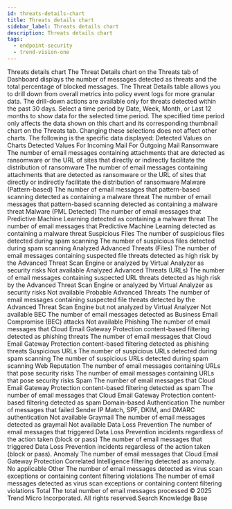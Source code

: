 ```yaml
---
id: threats-details-chart
title: Threats details chart
sidebar_label: Threats details chart
description: Threats details chart
tags:
  - endpoint-security
  - trend-vision-one
---
```


 Threats details chart The Threat Details chart on the Threats tab of Dashboard displays the number of messages detected as threats and the total percentage of blocked messages. The Threat Details table allows you to drill down from overall metrics into policy event logs for more granular data. The drill-down actions are available only for threats detected within the past 30 days. Select a time period by Date, Week, Month, or Last 12 months to show data for the selected time period. The specified time period only affects the data shown on this chart and its corresponding thumbnail chart on the Threats tab. Changing these selections does not affect other charts. The following is the specific data displayed: Detected Values on Charts Detected Values For Incoming Mail For Outgoing Mail Ransomware The number of email messages containing attachments that are detected as ransomware or the URL of sites that directly or indirectly facilitate the distribution of ransomware The number of email messages containing attachments that are detected as ransomware or the URL of sites that directly or indirectly facilitate the distribution of ransomware Malware (Pattern-based) The number of email messages that pattern-based scanning detected as containing a malware threat The number of email messages that pattern-based scanning detected as containing a malware threat Malware (PML Detected) The number of email messages that Predictive Machine Learning detected as containing a malware threat The number of email messages that Predictive Machine Learning detected as containing a malware threat Suspicious Files The number of suspicious files detected during spam scanning The number of suspicious files detected during spam scanning Analyzed Advanced Threats (Files) The number of email messages containing suspected file threats detected as high risk by the Advanced Threat Scan Engine or analyzed by Virtual Analyzer as security risks Not available Analyzed Advanced Threats (URLs) The number of email messages containing suspected URL threats detected as high risk by the Advanced Threat Scan Engine or analyzed by Virtual Analyzer as security risks Not available Probable Advanced Threats The number of email messages containing suspected file threats detected by the Advanced Threat Scan Engine but not analyzed by Virtual Analyzer Not available BEC The number of email messages detected as Business Email Compromise (BEC) attacks Not available Phishing The number of email messages that Cloud Email Gateway Protection content-based filtering detected as phishing threats The number of email messages that Cloud Email Gateway Protection content-based filtering detected as phishing threats Suspicious URLs The number of suspicious URLs detected during spam scanning The number of suspicious URLs detected during spam scanning Web Reputation The number of email messages containing URLs that pose security risks The number of email messages containing URLs that pose security risks Spam The number of email messages that Cloud Email Gateway Protection content-based filtering detected as spam The number of email messages that Cloud Email Gateway Protection content-based filtering detected as spam Domain-based Authentication The number of messages that failed Sender IP Match, SPF, DKIM, and DMARC authentication Not available Graymail The number of email messages detected as graymail Not available Data Loss Prevention The number of email messages that triggered Data Loss Prevention incidents regardless of the action taken (block or pass) The number of email messages that triggered Data Loss Prevention incidents regardless of the action taken (block or pass). Anomaly The number of email messages that Cloud Email Gateway Protection Correlated Intelligence filtering detected as anomaly. No applicable Other The number of email messages detected as virus scan exceptions or containing content filtering violations The number of email messages detected as virus scan exceptions or containing content filtering violations Total The total number of email messages processed © 2025 Trend Micro Incorporated. All rights reserved.Search Knowledge Base